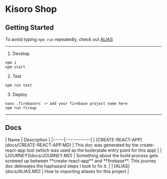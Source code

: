 <h1>Kisoro Shop</h1>

<h2>Getting Started</h2>

To avoid typing `npm run` repeatedly, check out [ALIAS](docs/ALIAS.MD)

----------

1. Develop
```
npm i
npm start
```

2. Test
```
npm run test
```

3. Deploy
```
nano .firebaserc -> add your firebase project name here
npm run fireup
```

----------

<h2>Docs</h2>
| Name | Description | 
|:-----|:------------|
| [CREATE-REACT-APP](docs/CREATE-REACT-APP.MD) | This doc was generated by the create-react-app tool (which was used as the boilerplate entry point for this app) | 
| [JOURNEY](docs/JOURNEY.MD) | Something about the build process gets screwed up between **create-react-app** and **firebase**. This journey doc delineates the haphazard steps I took to fix it.  |
| [ALIAS](docs/ALIAS.MD) | How to importing aliases for this project |  